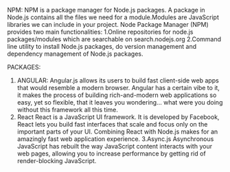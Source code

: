 NPM:
 NPM is a package manager for Node.js packages.
 A package in Node.js contains all the files we need for a module.Modules are JavaScript libraries we can include in your project.
 Node Package Manager (NPM) provides two main functionalities:
  1.Online repositories for node.js packages/modules which are searchable on search.nodejs.org
  2.Command line utility to install Node.js packages, do version management and dependency management of Node.js packages.

PACKAGES:
 
 1. ANGULAR:
 Angular.js allows its users to build fast client-side web apps that would resemble a modern browser. 
 Angular has a certain vibe to it, it makes the process of building rich-and-modern web applications so easy, yet so flexible, 
 that it leaves you wondering… what were you doing without this framework all this time.
 2. React
 React is a JavaScript UI framework. It is developed by Facebook, React lets you build fast interfaces that scale and focus only on the
 important parts of your UI. Combining React with Node.js makes for an amazingly fast web application experience.
 3.Async.js
  Asynchronous JavaScript has rebuilt the way JavaScript content interacts with your web pages, allowing you to increase performance by 
  getting rid of render-blocking JavaScript.
